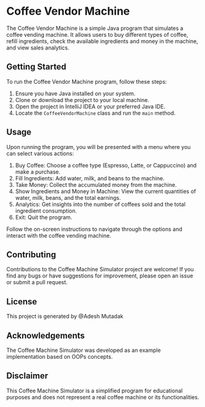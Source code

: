 
# Coffee Vendor Machine

The Coffee Vendor Machine is a simple Java program that simulates a coffee vending machine. It allows users to buy different types of coffee, refill ingredients, check the available ingredients and money in the machine, and view sales analytics.

## Getting Started

To run the Coffee Vendor Machine program, follow these steps:

1. Ensure you have Java installed on your system.
2. Clone or download the project to your local machine.
3. Open the project in IntelliJ IDEA or your preferred Java IDE.
4. Locate the `CoffeeVendorMachine` class and run the `main` method.

## Usage

Upon running the program, you will be presented with a menu where you can select various actions:

1. Buy Coffee: Choose a coffee type (Espresso, Latte, or Cappuccino) and make a purchase.
2. Fill Ingredients: Add water, milk, and beans to the machine.
3. Take Money: Collect the accumulated money from the machine.
4. Show Ingredients and Money in Machine: View the current quantities of water, milk, beans, and the total earnings.
5. Analytics: Get insights into the number of coffees sold and the total ingredient consumption.
0. Exit: Quit the program.

Follow the on-screen instructions to navigate through the options and interact with the coffee vending machine.

## Contributing

Contributions to the Coffee Machine Simulator project are welcome! If you find any bugs or have suggestions for improvement, please open an issue or submit a pull request.

## License

This project is generated by @Adesh Mutadak

## Acknowledgements

The Coffee Machine Simulator was developed as an example implementation based on OOPs concepts.

## Disclaimer

This Coffee Machine Simulator is a simplified program for educational purposes and does not represent a real coffee machine or its functionalities.
